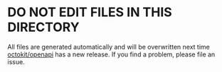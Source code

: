 # DO NOT EDIT FILES IN THIS DIRECTORY

All files are generated automatically and will be overwritten next time [octokit/openapi](https://github.com/octokit/openapi/) has a new release. If you find a problem, please file an issue.
